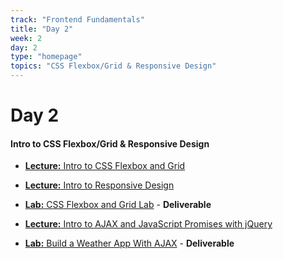 ```yaml
---
track: "Frontend Fundamentals"
title: "Day 2"
week: 2
day: 2
type: "homepage"
topics: "CSS Flexbox/Grid & Responsive Design"
---
```



# Day 2

#### Intro to CSS Flexbox/Grid & Responsive Design
- [**Lecture:** Intro to CSS Flexbox and Grid](/frontend-fundamentals/week-4/day-3/lecture-materials/intro-to-css-flexbox-and-css-grid/)
- [**Lecture:** Intro to Responsive Design](/frontend-fundamentals/week-2/day-2/lecture-materials/intro-to-responsive-design/)
- [**Lab:** CSS Flexbox and Grid Lab](/frontend-fundamentals/week-4/day-3/labs/flexbox-and-grid-lab/) - **Deliverable**



- [**Lecture:** Intro to AJAX and JavaScript Promises with jQuery](/frontend-fundamentals/week-4/day-3/lecture-materials/intro-to-ajax-and-javascript-promises/)
- [**Lab:** Build a Weather App With AJAX](/frontend-fundamentals/week-4/day-3/labs/build-a-weather-app-with-ajax/) - **Deliverable**


